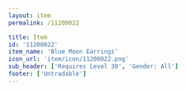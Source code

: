 ```yaml
---
layout: item
permalink: /11200022

title: Item
id: '11200022'
item_name: 'Blue Moon Earrings'
icon_url: 'item/icon/11200022.png'
sub_header: ['Requires Level 30', 'Gender: All']
footer: ['Untradable']
---
```

